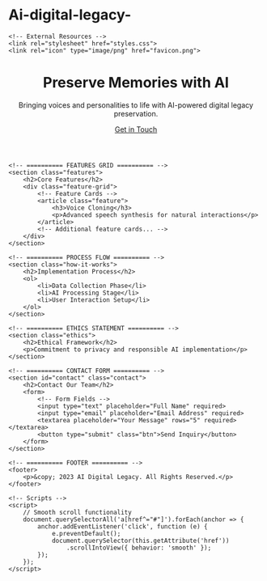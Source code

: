 # Ai-digital-legacy-
<!DOCTYPE html>
<html lang="en">
<head>
    <!-- Metadata Section -->
    <meta charset="UTF-8">
    <meta name="viewport" content="width=device-width, initial-scale=1.0">
    <meta name="description" content="AI-powered digital legacy preservation service">
    <title>AI Digital Legacy</title>
    
    <!-- External Resources -->
    <link rel="stylesheet" href="styles.css">
    <link rel="icon" type="image/png" href="favicon.png">
</head>

<body>
    <!-- ========== HERO SECTION ========== -->
    <header class="hero">
        <h1>Preserve Memories with AI</h1>
        <p>Bringing voices and personalities to life with AI-powered digital legacy preservation.</p>
        <a href="#contact" class="btn">Get in Touch</a>
    </header>

    <!-- ========== FEATURES GRID ========== -->
    <section class="features">
        <h2>Core Features</h2>
        <div class="feature-grid">
            <!-- Feature Cards -->
            <article class="feature">
                <h3>Voice Cloning</h3>
                <p>Advanced speech synthesis for natural interactions</p>
            </article>
            <!-- Additional feature cards... -->
        </div>
    </section>

    <!-- ========== PROCESS FLOW ========== -->
    <section class="how-it-works">
        <h2>Implementation Process</h2>
        <ol>
            <li>Data Collection Phase</li>
            <li>AI Processing Stage</li>
            <li>User Interaction Setup</li>
        </ol>
    </section>

    <!-- ========== ETHICS STATEMENT ========== -->
    <section class="ethics">
        <h2>Ethical Framework</h2>
        <p>Commitment to privacy and responsible AI implementation</p>
    </section>

    <!-- ========== CONTACT FORM ========== -->
    <section id="contact" class="contact">
        <h2>Contact Our Team</h2>
        <form>
            <!-- Form Fields -->
            <input type="text" placeholder="Full Name" required>
            <input type="email" placeholder="Email Address" required>
            <textarea placeholder="Your Message" rows="5" required></textarea>
            <button type="submit" class="btn">Send Inquiry</button>
        </form>
    </section>

    <!-- ========== FOOTER ========== -->
    <footer>
        <p>&copy; 2023 AI Digital Legacy. All Rights Reserved.</p>
    </footer>

    <!-- Scripts -->
    <script>
        // Smooth scroll functionality
        document.querySelectorAll('a[href^="#"]').forEach(anchor => {
            anchor.addEventListener('click', function (e) {
                e.preventDefault();
                document.querySelector(this.getAttribute('href'))
                    .scrollIntoView({ behavior: 'smooth' });
            });
        });
    </script>
</body>
</html>
